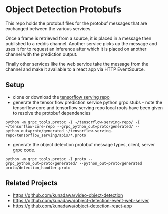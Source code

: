 # Object Detection Protobufs
This repo holds the protobuf files for the protobuf messages that are exchanged between the various services.

Once a frame is retrieved from a source, it is placed in a message then published to a reddis channel. Another service picks up the message and uses it for to request an inference after which it is placed on another channel with the prediction output.

Finally other services like the web service take the message from the channel and make it available to a react app via HTTP EventSource.

## Setup
- clone or download the [tensorflow serving repo](https://github.com/tensorflow/serving)
- generate the tensor flow prediction service python grpc stubs - note the tensorflow core and tensorflow serving repo local roots have been given to resolve the protobuf dependencies

 `python -m grpc_tools.protoc -I ~/tensorflow-serving-repo/ -I ~/tensorflow-core-repo --grpc_python_out=proto/generated/ --python_out=proto/generated ~/tensorflow-serving-repo/tensorflow_serving/apis/*.proto`

- generate the object detection protobuf message types, client, server grpc code.

 `python -m grpc_tools.protoc -I proto --grpc_python_out=proto/generated/ --python_out=proto/generated proto/detection_handler.proto`

## Related Projects
- https://github.com/kunadawa/video-object-detection
- https://github.com/kunadawa/object-detection-event-web-server
- https://github.com/kunadawa/object-detection-react-app
